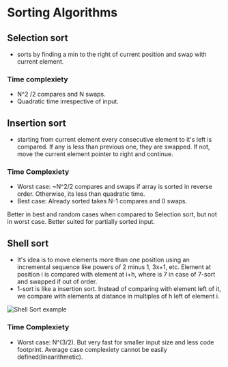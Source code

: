 # Sorting Algorithms

## Selection sort 

- sorts by finding a min to the right of current position and swap with current element.

### Time complexiety

* N^2 /2 compares and N swaps.
* Quadratic time irrespective of input.

## Insertion sort 
- starting from current element every consecutive element to it's left is compared. If any is less than previous one, they are swapped. If not, move the current element pointer to right and continue.

### Time Complexiety
* Worst case: ~N^2/2 compares and swaps if array is sorted in reverse order. Otherwise, its less than quadratic time.
* Best case: Already sorted takes N-1 compares and 0 swaps. 

Better in best and random cases when compared to Selection sort, but not in worst case. Better suited for partially sorted input.

## Shell sort

- It's idea is to move elements more than one position using an incremental sequence like powers of 2 minus 1, 3x+1, etc. Element at position i is compared with element at i+h, where is 7 in case of 7-sort and swapped if out of order. 
- 1-sort is like a insertion sort. Instead of comparing with element left of it, we compare with elements at distance in multiples of h left of element i.

![Shell Sort example](https://raw.githubusercontent.com/apoorvam/algorithms/master/assets/shell_sort_example.png)

### Time Complexiety
* Worst case: N^(3/2). But very fast for smaller input size and less code footprint. Average case complexiety cannot be easily defined(linearithmetic).